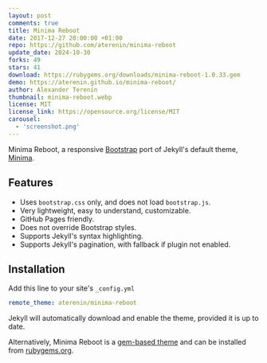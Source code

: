 ```yaml
---
layout: post
comments: true
title: Minima Reboot
date: 2017-12-27 20:00:00 +01:00
repo: https://github.com/aterenin/minima-reboot
update_date: 2024-10-30
forks: 49
stars: 41
download: https://rubygems.org/downloads/minima-reboot-1.0.33.gem
demo: https://aterenin.github.io/minima-reboot/
author: Alexander Terenin
thumbnail: minima-reboot.webp
license: MIT
license_link: https://opensource.org/license/MIT
carousel:
  - 'screenshot.png'
---
```


Minima Reboot, a responsive [Bootstrap](https://getbootstrap.com) port of Jekyll's default theme, [Minima](https://github.com/jekyll/minima).

## Features

* Uses `bootstrap.css` only, and does not load `bootstrap.js`.
* Very lightweight, easy to understand, customizable.
* GitHub Pages friendly.
* Does not override Bootstrap styles.
* Supports Jekyll's syntax highlighting.
* Supports Jekyll's pagination, with fallback if plugin not enabled.

## Installation

Add this line to your site's `_config.yml`

```yaml
remote_theme: aterenin/minima-reboot
```

Jekyll will automatically download and enable the theme, provided it is up to date.

Alternatively, Minima Reboot is a [gem-based theme](https://jekyllrb.com/docs/themes/) and can be installed from [rubygems.org](https://rubygems.org/gems/minima-reboot).
